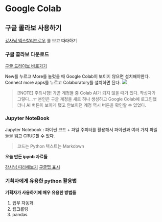 # Google Colab
## 구글 콜라보 사용하기
[강사님 엑스칼리드로우](https://excalidraw.com/#json=zTZ-piZl8-0NxLCxkkFQK,Rv1MOuCcp5lRHLDEo2zx8g) 를 보고 따라하기
### 구글 콜라보 다운로드
[구글 드라이브 바로가기](https://drive.google.com/)

New를 누르고 More를 눌렀을 때 Google Colab이 보이지 않으면 설치해야한다.
Connect more apps를 누르고 Colaboratory를 설치하면 된다.
![](https://i.imgur.com/ykXYSYN.png)


> [!NOTE] 주의사항!
> 가끔 계정들 중 Colab AI가 되지 않을 때가 있다. 작성자가 그렇다...ㅜ
> 본인은 구글 계정을 새로 하나 생성하고 Google Colab에 로그인했더니 AI 버튼이 보이게 됐고 안보이던 계정 역시 버튼을 확인할 수 있었다.

### Jupyter NoteBook
Jupyter Notebook : 파이썬 코드 + 파일
주피터를 활용해서 파이썬과 여러 가지 파일들을 읽고 CRUD할 수 있다.

>코드는 Python
>텍스트는 Markdown

**오늘 만든 ipynb 자료들**

[강사님 따라해보기](https://colab.research.google.com/drive/18O5rXJMbvXxFndS9C7NrJNC1QsSmnJ9K?usp=sharing)
[구글맵 표시](https://colab.research.google.com/drive/1keU0HuyrwGuHxdx9qauf_oBzG8gn5bgs?usp=sharing)

### 기획자에게 유용한 python 활용법
**기획자가 사용하기에 매우 유용한 방법들**
1. 업무 자동화
2. 웹크롤링
3. pandas
